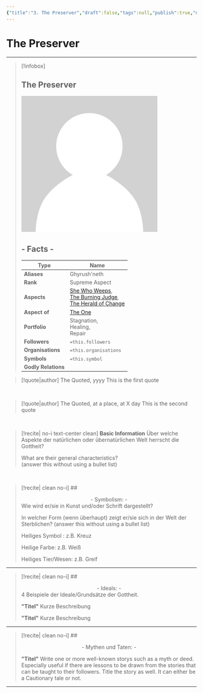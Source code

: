 ```yaml
---
{"title":"3. The Preserver","draft":false,"tags":null,"publish":true,"name":"The Preserver","aliases":"Ghyrush'neth","organisations":"","rank":"Supreme Aspect","symbol":"","portfolio":"Stagnation, <br>Healing, <br>Repair","followers":"","relations":"","path":"3. Gods & Religion/3. The Trinity/3. The Preserver.md","permalink":"/3-gods-and-religion/3-the-trinity/3-the-preserver/","PassFrontmatter":true}
---
```


# The Preserver

---
> [!infobox]
> 
> 
> ## **The Preserver**
> 
> ![../../../NPC_Placeholder.jpg](../../NPC_Placeholder.jpg)
> 
> ## - Facts -
> | Type | Name |
> | ---- | ---- |
> | **Aliases** | Ghyrush'neth |
> | **Rank** | Supreme Aspect |
> | **Aspects** | [She Who Weeps](../4.%20The%20Nine/2.%20She%20Who%20Weeps.md), <br>[The Burning Judge](../4.%20The%20Nine/7.%20The%20Burning%20Judge.md), <br>[The Herald of Change](../4.%20The%20Nine/10.%20The%20Herald%20of%20Change.md) |
> | **Aspect of** | [The One](../2.%20Ekh'neth%20-%20The%20One%20True%20God/1.%20The%20One.md) |
> | **Portfolio** | Stagnation, <br>Healing, <br>Repair |
> | **Followers** | `=this.followers` |
> | **Organisations** | `=this.organisations` |
> | **Symbols** | `=this.symbol` |
> | **Godly Relations** |  |

> [!quote|author] The Quoted, yyyy
> This is the first quote

<br>

> [!quote|author] The Quoted, at a place, at X day
> This is the second quote

<br>

> [!recite| no-i text-center clean] **Basic Information**
> Über welche Aspekte der natürlichen oder übernatürlichen Welt herrscht die Gottheit?
>
> What are their general characteristics?  
> (answer this without using a bullet list)

<br>

> [!recite| clean no-i] ## <center>  - Symbolism: - </center>
> Wie wird er/sie in Kunst und/oder Schrift dargestellt?
> 
> In welcher Form (wenn überhaupt) zeigt er/sie sich in der Welt der Sterblichen?
> (answer this without using a bullet list)
> 
> Heiliges Symbol : z.B. Kreuz
> 
> Heilige Farbe: z.B. Weiß
> 
> Heiliges Tier/Wesen: z.B. Greif

---

> [!recite| clean no-i] ## <center>  - Ideals: - </center>
> 4 Beispiele der Ideale/Grundsätze der Gottheit.
>
> **"Titel"**
> Kurze Beschreibung
>
> **"Titel"**
> Kurze Beschreibung

---

> [!recite| clean no-i] ## <center>  - Mythen und Taten: - </center>
> 
> **"Titel"**
> Write one or more well-known storys such as a myth or deed. Especially useful if there are lessons to be drawn from the stories that can be taught to their followers. Title the story as well. It can either be a Cautionary tale or not.


---